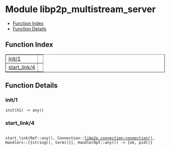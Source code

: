 

# Module libp2p_multistream_server #
* [Function Index](#index)
* [Function Details](#functions)

<a name="index"></a>

## Function Index ##


<table width="100%" border="1" cellspacing="0" cellpadding="2" summary="function index"><tr><td valign="top"><a href="#init-1">init/1</a></td><td></td></tr><tr><td valign="top"><a href="#start_link-4">start_link/4</a></td><td></td></tr></table>


<a name="functions"></a>

## Function Details ##

<a name="init-1"></a>

### init/1 ###

`init(X1) -> any()`

<a name="start_link-4"></a>

### start_link/4 ###

<pre><code>
start_link(Ref::any(), Connection::<a href="libp2p_connection.md#type-connection">libp2p_connection:connection()</a>, Handlers::[{string(), term()}], HandlerOpt::any()) -&gt; {ok, pid()}
</code></pre>
<br />

